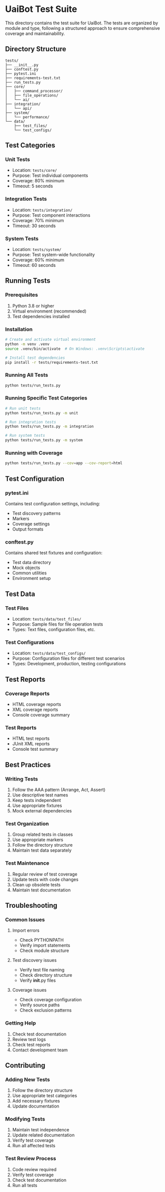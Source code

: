 # UaiBot Test Suite

This directory contains the test suite for UaiBot. The tests are organized by module and type, following a structured approach to ensure comprehensive coverage and maintainability.

## Directory Structure

```
tests/
├── __init__.py
├── conftest.py
├── pytest.ini
├── requirements-test.txt
├── run_tests.py
├── core/
│   ├── command_processor/
│   ├── file_operations/
│   └── ai/
├── integration/
│   └── api/
├── system/
│   └── performance/
└── data/
    ├── test_files/
    └── test_configs/
```

## Test Categories

### Unit Tests
- Location: `tests/core/`
- Purpose: Test individual components
- Coverage: 80% minimum
- Timeout: 5 seconds

### Integration Tests
- Location: `tests/integration/`
- Purpose: Test component interactions
- Coverage: 70% minimum
- Timeout: 30 seconds

### System Tests
- Location: `tests/system/`
- Purpose: Test system-wide functionality
- Coverage: 60% minimum
- Timeout: 60 seconds

## Running Tests

### Prerequisites
1. Python 3.8 or higher
2. Virtual environment (recommended)
3. Test dependencies installed

### Installation
```bash
# Create and activate virtual environment
python -m venv .venv
source .venv/bin/activate  # On Windows: .venv\Scripts\activate

# Install test dependencies
pip install -r tests/requirements-test.txt
```

### Running All Tests
```bash
python tests/run_tests.py
```

### Running Specific Test Categories
```bash
# Run unit tests
python tests/run_tests.py -m unit

# Run integration tests
python tests/run_tests.py -m integration

# Run system tests
python tests/run_tests.py -m system
```

### Running with Coverage
```bash
python tests/run_tests.py --cov=app --cov-report=html
```

## Test Configuration

### pytest.ini
Contains test configuration settings, including:
- Test discovery patterns
- Markers
- Coverage settings
- Output formats

### conftest.py
Contains shared test fixtures and configuration:
- Test data directory
- Mock objects
- Common utilities
- Environment setup

## Test Data

### Test Files
- Location: `tests/data/test_files/`
- Purpose: Sample files for file operation tests
- Types: Text files, configuration files, etc.

### Test Configurations
- Location: `tests/data/test_configs/`
- Purpose: Configuration files for different test scenarios
- Types: Development, production, testing configurations

## Test Reports

### Coverage Reports
- HTML coverage reports
- XML coverage reports
- Console coverage summary

### Test Reports
- HTML test reports
- JUnit XML reports
- Console test summary

## Best Practices

### Writing Tests
1. Follow the AAA pattern (Arrange, Act, Assert)
2. Use descriptive test names
3. Keep tests independent
4. Use appropriate fixtures
5. Mock external dependencies

### Test Organization
1. Group related tests in classes
2. Use appropriate markers
3. Follow the directory structure
4. Maintain test data separately

### Test Maintenance
1. Regular review of test coverage
2. Update tests with code changes
3. Clean up obsolete tests
4. Maintain test documentation

## Troubleshooting

### Common Issues
1. Import errors
   - Check PYTHONPATH
   - Verify import statements
   - Check module structure

2. Test discovery issues
   - Verify test file naming
   - Check directory structure
   - Verify __init__.py files

3. Coverage issues
   - Check coverage configuration
   - Verify source paths
   - Check exclusion patterns

### Getting Help
1. Check test documentation
2. Review test logs
3. Check test reports
4. Contact development team

## Contributing

### Adding New Tests
1. Follow the directory structure
2. Use appropriate test categories
3. Add necessary fixtures
4. Update documentation

### Modifying Tests
1. Maintain test independence
2. Update related documentation
3. Verify test coverage
4. Run all affected tests

### Test Review Process
1. Code review required
2. Verify test coverage
3. Check test documentation
4. Run all tests 